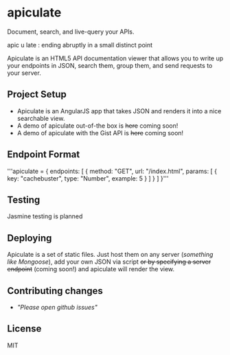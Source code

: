 apiculate
=========

Document, search, and live-query your APIs.

apic u late : 
  ending abruptly in a small distinct point

Apiculate is an HTML5 API documentation viewer that allows you to write up your endpoints in JSON, search them, group them, and send requests to your server.

## Project Setup

- Apiculate is an AngularJS app that takes JSON and renders it into a nice searchable view.
- A demo of apiculate out-of-the box is ~~here~~ coming soon!
- A demo of apiculate with the Gist API is ~~here~~ coming soon!

## Endpoint Format

'''apiculate = {
  endpoints: [
    {
      method: "GET",
      url: "/index.html",
      params: [
        {
          key: "cachebuster",
          type: "Number",
          example: 5
        }
      ]
    }
  ]
}'''

## Testing

Jasmine testing is planned

## Deploying

Apiculate is a set of static files. Just host them on any server (_something like Mongoose_), add your own JSON via script ~~or by specifying a server endpoint~~ (coming soon!) and apiculate will render the view.


## Contributing changes

- _"Please open github issues"_

## License
  MIT
